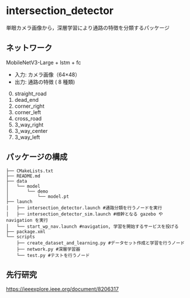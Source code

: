 # intersection_detector
単眼カメラ画像から，深層学習により通路の特徴を分類するパッケージ

## ネットワーク  
MobileNetV3-Large + lstm + fc

- 入力: カメラ画像（64×48）
- 出力: 通路の特徴 ( 8 種類)
0. straight_road
1. dead_end
2. corner_right
3. corner_left
4. cross_road
5. 3_way_right
6. 3_way_center
7. 3_way_left  


## パッケージの構成
```
├── CMakeLists.txt
├── README.md
├── data
│   └── model
│       └── demo
│           └── model.pt
├── launch
│   ├── intersection_detector.launch #通路分類を行うノードを実行
│   ├── intersection_detector_sim.launch #根幹となる gazebo や navigation を実行
│   └── start_wp_nav.launch #navigation, 学習を開始するサービスを投げる
├── package.xml
└── scripts
    ├── create_dataset_and_learning.py #データセット作成と学習を行うノード
    ├── network.py #深層学習器
    └── test.py #テストを行うノード
```

## 先行研究
https://ieeexplore.ieee.org/document/8206317  